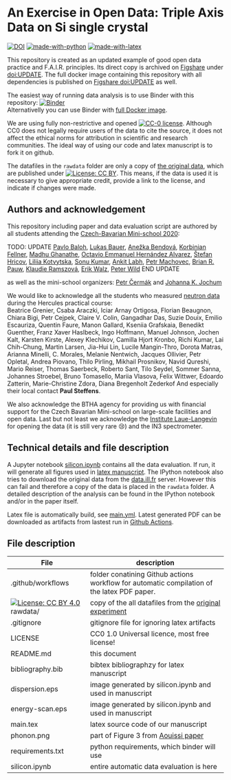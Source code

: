 # An Exercise in Open Data: Triple Axis Data on Si single crystal

[![DOI](https://img.shields.io/badge/doi-10.6084/m9.figshare.13130270-blue.svg?style=flat&labelColor=whitesmoke&logo=data%3Aimage%2Fpng%3Bbase64%2CiVBORw0KGgoAAAANSUhEUgAAAB8AAAAfCAYAAAAfrhY5AAAJsklEQVR42qWXd1DTaRrHf%2BiB2Hdt5zhrAUKz4IKEYu9IGiGFFJJQ0gkJCAKiWFDWBRdFhCQUF3UVdeVcRQEBxUI3yY9iEnQHb3bdW1fPubnyz%2F11M7lvEHfOQee2ZOYzPyDv%2B3yf9%2Fk95YX4fx%2BltfUt08GcFEuPR4U9hDDZ%2FVngIlhb%2FSiI6InkTgLzgDcgfvtnovhH4BzoVlrbwr55QnhCtBW4QHXnFrZbPBaQoBh4%2FSYH2EnpBEtqcDMVzB93wA%2F8AFwa23XFGcc8CkT3mxz%2BfXWtq9T9IQlLIXYEuHojudb%2BCM7Hgdq8ydi%2FAHiBXyY%2BLjwFlAEnS6Jnar%2FvnQVhvdzasad0eKvWZKe8hvDB2ofLZ%2FZEcWsh%2BhyIuyO5Bxs2iZIE4nRv7NWAb0EO8AC%2FWPxjYAWuOEX2MSXZVgPxzmRL3xKz3ScGpx6p6QnOx4mDIFqO0w6Q4fEhO5IzwxlSwyD2FYHzwAW%2BAZ4fEsf74gCumykwNHskLM7taQxLYjjIyy8MUtraGhTWdkfhkFJqtvuVl%2F9l2ZquDfEyrH8B0W06nnpH3JtIyRGpH1iJ6SfxDIHjRXHJmdQjLpfHeN54gnfFx4W9QRnovx%2FN20aXZeTD2J84hn3%2BqoF2Tqr14VqTPUCIcP%2B5%2Fly4qC%2BUL3sYxSvNj1NwsVYPsWdMUfomsdkYm3Tj0nbV0N1wRKwFe1MgKACDIBdMAhPE%2FwicwNWxll8Ag40w%2BFfhibJkGHmutjYeQ8gVlaN%2BjO51nDysa9TwNUFMqaGbKdRJZFfOJSp6mkRKsv0rRIpEVWjAvyFkxNOEpwvcAVPfEe%2Bl8ojeNTx3nXLBcWRrYGxSRjDEk0VlpxYrbe1ZmaQ5xuT0u3r%2B2qe5j0J5uytiZPGsRL2Jm32AldpxPUNJ3jmmsN4x62z1cXrbedXBQf2yvIFCeZrtyicZZG2U2nrrBJzYorI2EXLrvTfCSB43s41PKEvbZDEfQby6L4JTj%2FfIwam%2B4%2BwucBu%2BDgNK05Nle1rSt9HvR%2FKPC4U6LTfvUIaip1mjIa8fPzykii23h2eanT57zQ7fsyYH5QjywwlooAUcAdOh5QumgTHx6aAO7%2FL52eaQNEShrxfhL6albEDmfhGflrsT4tps8gTHNOJbeDeBlt0WJWDHSgxs6cW6lQqyg1FpD5ZVDfhn1HYFF1y4Eiaqa18pQf3zzYMBhcanlBjYfgWNayAf%2FASOgklu8bmgD7hADrk4cRlOL7NSOewEcbqSmaivT33QuFdHXj5sdvjlN5yMDrAECmdgDWG2L8P%2BAKLs9ZLZ7dJda%2BB4Xl84t7QvnKfvpXJv9obz2KgK8dXyqISyV0sXGZ0U47hOA%2FAiigbEMECJxC9aoKp86re5O5prxOlHkcksutSQJzxZRlPZmrOKhsQBF5zEZKybUC0vVjG8PqOnhOq46qyDTDnj5gZBriWCk4DvXrudQnXQmnXblebhAC2cCB6zIbM4PYgGl0elPSgIf3iFEA21aLdHYLHUQuVkpgi02SxFdrG862Y8ymYGMvXDzUmiX8DS5vKZyZlGmsSgQqfLub5RyLNS4zfDiZc9Edzh%2FtCE%2BX8j9k%2FqWB071rcZyMImne1SLkL4GRw4UPHMV3jjwEYpPG5uW5fAEot0aTSJnsGAwHJi2nvF1Y5OIqWziVCQd5NT7t6Q8guOSpgS%2Fa1dSRn8JGGaCD3BPXDyQRG4Bqhu8XrgAp0yy8DMSvvyVXDgJcJTcr1wQ2BvFKf65jqhvmxXUuDpGBlRvV36XvGjQzLi8KAKT2lYOnmxQPGorURSV0NhyTIuIyqOmKTMhQ%2BieEsgOgpc4KBbfDM4B3SIgFljvfHF6cef7qpyLBXAiQcXvg5l3Iunp%2FWv4dH6qFziO%2BL9PbrimQ9RY6MQphEfGUpOmma7KkGzuS8sPUFnCtIYcKCaI9EXo4HlQLgGrBjbiK5EqMj2AKWt9QWcIFMtnVvQVDQV9lXJJqdPVtUQpbh6gCI2Ov1nvZts7yYdsnvRgxiWFOtNJcOMVLn1vgptVi6qrNiFOfEjHCDB3J%2BHDLqUB77YgQGwX%2Fb1eYna3hGKdlqJKIyiE4nSbV8VFgxmxR4b5mVkkeUhMgs5YTi4ja2XZ009xJRHdkfwMi%2BfocaancuO7h%2FMlcLOa0V%2FSw6Dq47CumRQAKhgbOP8t%2BMTjuxjJGhXCY6XpmDDFqWlVYbQ1aDJ5Cptdw4oLbf3Ck%2BdWkVP0LpH7s9XLPXI%2FQX8ws%2Bj2In63IcRvOOo%2BTTjiN%2BlssfRsanW%2B3REVKoavBOAPTXABW4AL7e4NygHdpAKBscmlDh9Jysp4wxbnUNna3L3xBvyE1jyrGIkUHaqQMuxhHElV6oj1picvgL1QEuS5PyZTEaivqh5vUCKJqOuIgPFGESns8kyFk7%2FDxyima3cYxi%2FYOQCj%2F%2B9Ms2Ll%2Bhn4FmKnl7JkGXQGDKDAz9rUGL1TIlBpuJr9Be2JjK6qPzyDg495UxXYF7JY1qKimw9jWjF0iV6DRIqE%2B%2FeWG0J2ofmZTk0mLYVd4GLiFCOoKR0Cg727tWq981InYynvCuKW43aXgEjofVbxIqrm0VL76zlH3gQzWP3R3Bv9oXxclrlO7VVtgBRpSP4hMFWJ8BrUSBCJXC07l40X4jWuvtc42ofNCxtlX2JH6bdeojXgTh5TxOBKEyY5wvBE%2BACh8BtOPNPkApjoxi5h%2B%2FFMQQNpWvZaMH7MKFu5Ax8HoCQdmGkJrtnOiLHwD3uS5y8%2F2xTSDrE%2F4PT1yqtt6vGe8ldMBVMEPd6KwqiYECHDlfbvzphcWP%2BJiZuL5swoWQYlS%2Br7Yu5mNUiGD2retxBi9fl6RDGn4Ti9B1oyYy%2BMP5G87D%2FCpRlvdnuy0PY6RC8BzTA40NXqckQ9TaOUDywkYsudxJzPgyDoAWn%2BB6nEFbaVxxC6UXjJiuDkW9TWq7uRBOJocky9iMfUhGpv%2FdQuVVIuGjYqACbXf8aa%2BPeYNIHZsM7l4s5gAQuUAzRUoT51hnH3EWofXf2vkD5HJJ33vwE%2FaEWp36GHr6GpMaH4AAPuqM5eabH%2FhfG9zcCz4nN6cPinuAw6IHwtvyB%2FdO1toZciBaPh25U0ducR2PI3Zl7mokyLWKkSnEDOg1x5fCsJE9EKhH7HwFNhWMGMS7%2BqxyYsbHHRUDUH4I%2FAheQY7wujJNnFUH4KdCju83riuQeHU9WEqNzjsJFuF%2FdTDAZ%2FK7%2F1WaAU%2BAWymT59pVMT4g2AxcwNa0XEBDdBDpAPvgDIH73R25teeuAF5ime2Ul0OUIiG4GpSAEJeYW9wDTf43wfwHgHLKJoPznkwAAAABJRU5ErkJggg%3D%3D)](https://doi.org/10.6084/m9.figshare.13130270)
[![made-with-python](https://img.shields.io/badge/Made%20with-Python-1f425f.svg)](https://www.python.org/) [![made-with-latex](https://img.shields.io/badge/Made%20with-LaTeX-1f425f.svg)](https://www.latex-project.org/) 

This repository is created as an updated example of good open data practice and F.A.I.R. principles. Its direct copy is archived on [Figshare](https://figshare.com/) under [doi:UPDATE](https://doi.org/UPDATE). The full docker image containing this repository with all dependencies is published on [Figshare doi:UPDATE](https://doi.org/UPDATE) as well.

The easiest way of running data analysis is to use Binder with this repository: [![Binder](https://mybinder.org/badge_logo.svg)](https://mybinder.org/v2/gh/OctiEHA/silicon2022/main?filepath=silicon.ipynb)  
Alternativelly you can use Binder with [full Docker image](https://doi.org/UPDATE).

We are using fully non-restrictive and opened [![CC-0 license](https://img.shields.io/badge/License-CC--0-blue.svg)](https://creativecommons.org/licenses/by-nd/4.0). Although CC0 does not legally require users of the data to cite the source, it does not affect the ethical norms for attribution in scientific and research communities. The ideal way of using our code and latex manuscript is to fork it on github.

The datafiles in the `rawdata` folder are only a copy of [the original data][1], which are published under [![License: CC BY](https://img.shields.io/badge/License-CC%20BY-blue.svg)](https://creativecommons.org/licenses/by/4.0/). This means, if the data is used it is necessary to give appropriate credit, provide a link to the license, and indicate if changes were made.

## Authors and acknowledgement

This repository including paper and data evaluation script are authored by all students attending the [Czech-Bavarian Mini-school 2020](https://mini-school.eu/):  

TODO: UPDATE
[Pavlo Baloh](https://github.com/LukasBeddrich), [Lukas Bauer](https://github.com/TUM-E21-ThinFilms), [Anežka Bendová](https://github.com/xaverbrems), [Korbinian Fellner](https://github.com/MichalDemVill), [Madhu Ghanathe](https://github.com/LFla), [Octavio Emmanuel Hernández Alvarez](https://github.com/HGabold), [Štefan Hricov](https://github.com/MariannaGe), [Liliia Kotvytska](), [Sonu Kumar](https://github.com/sonakoh), [Ankit Labh](https://github.com/kosutova), [Petr Machovec](https://github.com/kralpetr), [Brian R. Pauw](https://github.com/anastasiiamur), [Klaudie Ramszová](), [Erik Walz](https://github.com/AnastasiiaPy), [Peter Wild](https://github.com/DanielStasko)
END UPDATE

as well as the mini-school organizers:
[Petr Čermák](https://github.com/me2d09) and [Johanna K. Jochum](https://github.com/jjochum87)

We would like to acknowledge all the students who measured [neutron data][1] during the Hercules practical course:  
Beatrice Grenier, Csaba Araczki, Iciar Arnay Ortigosa, Florian Beaugnon, Chiara Bigi, Petr Cejpek, Claire V. Colin, Gangadhar Das, Suzie Douix, Emilio Escauriza, Quentin Faure, Manon Gallard, Kseniia Grafskaia, Benedikt Guenther,  Franz Xaver Haslbeck, Ingo Hoffmann, Manuel Johnson, Jochen Kalt, Karsten Kirste, Alexey Klechikov, Camilla Hjort Kronbo, Richi Kumar, Lai Chih-Chung, Martin Larsen, Jia-Hui Lin, Lucile Mangin-Thro, Dorota Matras, Arianna Minelli, C. Morales, Melanie Nentwich, Jacques Ollivier, Petr Opletal, Andrea Piovano, Thilo Pirling, Mikhail Prosnikov, Navid Qureshi, Mario Reiser, Thomas Saerbeck, Roberto Sant, Tilo Seydel, Sommer Sanna, Johannes Stroebel, Bruno Tomasello, Mariia Vlasova, Felix Wittwer, Edoardo Zatterin, Marie-Christine Zdora, Diana Bregenholt Zederkof And especially their local contact **Paul Steffens**.

We also acknowledge the BTHA agency for providing us with financial support for the Czech Bavarian Mini-school on large-scale facilities and open data. Last but not least we acknowledge the [Institute Laue-Langevin](https://www.ill.eu/) for opening the data (it is still very rare :cry:) and the IN3 spectrometer.

## Technical details and file description

A Jupyter notebook [silicon.ipynb](https://github.com/OctiEHA/silicon2022/blob/main/silicon.ipynb) contains all the data evaluation. If run, it will generate all figures used in [latex manuscript](https://github.com/OctiEHA/silicon2022/blob/main/main.tex).  The IPython notebook also tries to download the original data from the [data.ill.fr][1] server. However this can fail and therefore a copy of the data is placed in the `rawdata` folder. A detailed description of the analysis can be found in the IPython notebook and/or in the paper itself.

Latex file is automatically build, see [main.yml](https://github.com/OctiEHA/silicon2022/blob/main/.github/workflows/main.yml). Latest generated PDF can be downloaded as artifacts from lastest run in [Github Actions](https://github.com/OctiEHA/silicon2022/actions/).

## File description

File | description
--- | ---
.github/workflows | folder conatining Github actions workflow for automatic compilation of the latex PDF paper.
 [![License: CC BY 4.0](https://licensebuttons.net/l/by/4.0/80x15.png)](https://creativecommons.org/licenses/by/4.0/) rawdata/ | copy of the all datafiles from the [original experiment][1] 
.gitignore | gitignore file for ignoring latex artifacts
LICENSE | CC0 1.0 Universal licence, most free license!
README.md | this document
bibliography.bib | bibtex bibliographzy for latex manuscript
dispersion.eps | image generated by silicon.ipynb and used in manuscript
energy-scan.eps | image generated by silicon.ipynb and used in manuscript
main.tex | latex source code of our manuscript
phonon.png | part of Figure 3 from [Aouissi paper](https://doi.org/10.1103/PhysRevB.74.054302)
requirements.txt | python requirements, which binder will use
silicon.ipynb | entire automatic data evaluation is here

[1]: https://doi.ill.fr/10.5291/ILL-DATA.TEST-2788
